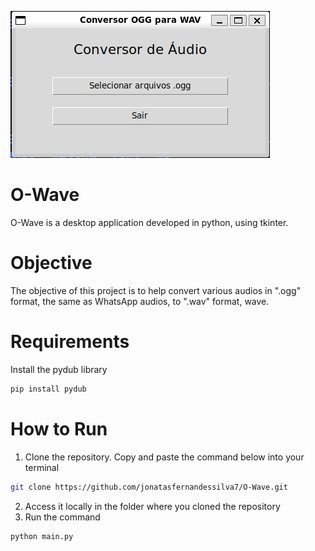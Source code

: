 ![Home screen](https://github.com/jonatasfernandessilva7/O-Wave/blob/main/O-wave.png)

# O-Wave
O-Wave is a desktop application developed in python, using tkinter.

# Objective
The objective of this project is to help convert various audios in ".ogg" format, the same as WhatsApp audios, to ".wav" format, wave.

# Requirements
Install the pydub library
```bash
pip install pydub
```

# How to Run

1. Clone the repository. Copy and paste the command below into your terminal
```bash
git clone https://github.com/jonatasfernandessilva7/O-Wave.git
```
2. Access it locally in the folder where you cloned the repository
3. Run the command
```bash
python main.py
```
